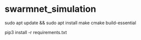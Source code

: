 # swarmnet_simulation

sudo apt update && sudo apt install make cmake build-essential

pip3 install -r requirements.txt
